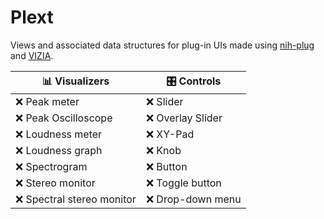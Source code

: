 # Plext

Views and associated data structures for plug-in UIs made using [nih-plug](https://github.com/robbert-vdh/nih-plug) and [VIZIA](https://github.com/vizia/vizia).

| 📊 Visualizers             | 🎛️ Controls       |
|----------------------------|--------------------|
| ❌ Peak meter              | ❌ Slider         |
| ❌ Peak Oscilloscope       | ❌ Overlay Slider |
| ❌ Loudness meter          | ❌ XY-Pad         |
| ❌ Loudness graph          | ❌ Knob           |
| ❌ Spectrogram             | ❌ Button         |
| ❌ Stereo monitor          | ❌ Toggle button  |
| ❌ Spectral stereo monitor | ❌ Drop-down menu |
